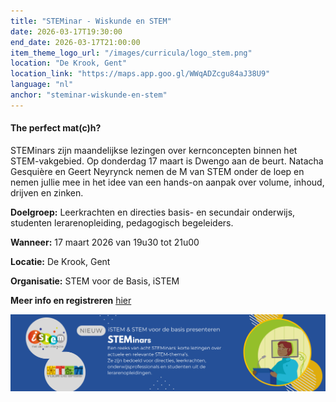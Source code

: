 ```yaml
---
title: "STEMinar - Wiskunde en STEM"
date: 2026-03-17T19:30:00
end_date: 2026-03-17T21:00:00
item_theme_logo_url: "/images/curricula/logo_stem.png"
location: "De Krook, Gent"
location_link: "https://maps.app.goo.gl/WWqADZcgu84aJ38U9"
language: "nl"
anchor: "steminar-wiskunde-en-stem"
---
```

#### The perfect mat(c)h?

STEMinars zijn maandelijkse lezingen over kernconcepten binnen het STEM-vakgebied. Op donderdag 17 maart is Dwengo aan de beurt. Natacha Gesquière en Geert Neyrynck nemen de M van STEM onder de loep en nemen jullie mee in het idee van een hands-on aanpak over volume, inhoud, drijven en zinken.

**Doelgroep:** Leerkrachten en directies basis- en secundair onderwijs, studenten lerarenopleiding, pedagogisch begeleiders.

**Wanneer:** 17 maart 2026 van 19u30 tot 21u00

**Locatie:** De Krook, Gent

**Organisatie:** STEM voor de Basis, iSTEM

**Meer info en registreren** [hier](https://www.istem.be/sessie/steminar-wiskunde-en-stem-the-perfect-mathch-17-03-2026-ugent/)

![banner STEMinars](/images/events/2026/STEMinars.png)